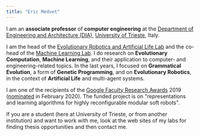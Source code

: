 ```yaml
---
title: "Eric Medvet"
---
```


I am an **associate professor** of **computer engineering** at the [Department of Engineering and Architecture (DIA)](https://dia.units.it), [University of Trieste](https://www.units.it), Italy.

I am the head of the [Evolutionary Robotics and Artificial Life Lab](https://erallab.inginf.units.it/) and the co-head of the [Machine Learning Lab](https://machinelearning.inginf.units.it/).
I do research on **Evolutionary Computation**, **Machine Learning**, and their application to computer- and engineering-related topics.
In the last years, I focused on **Grammatical Evolution**, a form of **Genetic Programming**, and on **Evolutionary Robotics**, in the context of **Artificial Life** and multi-agent systems.

I am one of the recipients of the [Google Faculty Research Awards](https://research.google/outreach/faculty-research-awards/) 2019 ([nominated](https://ai.googleblog.com/2020/02/announcing-2019-google-faculty-research.html) in February 2020).
The funded project is on "representations and learning algorithms for highly reconfigurable modular soft robots".

If you are a student (here at University of Trieste, or from another institution) and want to work with me, look at the web sites of my labs for finding thesis opportunities and then contact me.
